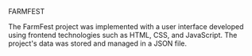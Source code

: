 FARMFEST

The FarmFest project was implemented with a user interface developed using frontend technologies such as HTML, CSS, and JavaScript.
The project's data was stored and managed in a JSON file.

